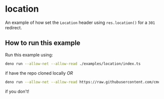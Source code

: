 # location

An example of how set the `Location` header using `res.location()` for a `301`
redirect.

## How to run this example

Run this example using:

```bash
deno run --allow-net --allow-read ./examples/location/index.ts
```

if have the repo cloned locally _OR_

```bash
deno run --allow-net --allow-read https://raw.githubusercontent.com/cmorten/opine/main/examples/location/index.ts
```

if you don't!

